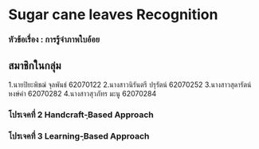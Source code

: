 # Sugar cane leaves Recognition

<h3> หัวข้อเรื่อง : การรู้จำภาพใบอ้อย <h3>

## สมาชิกในกลุ่ม
 1.นายปิยะพิชฌ์ จุลพันธ์ 62070122
 2.นางสาวนิรันตรี  ปรุรัตน์ 62070252
 3.นางสาวสุดารัตน์ หงษ์คำ 62070282
 4.นางสาวสุวภัทร มะนู   62070284

 <h3>โปรเจคที่ 2 Handcraft-ฺBased Approach<h3>
 
 <h3>โปรเจคที่ 3  Learning-ฺBased Approach<h3>
  
